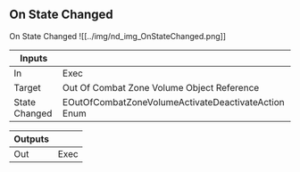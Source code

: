 ## On State Changed
On State Changed
![[../img/nd_img_OnStateChanged.png]]

|Inputs||
|--|--|
| In | Exec |
| Target | Out Of Combat Zone Volume Object Reference |
| State Changed | EOutOfCombatZoneVolumeActivateDeactivateAction Enum |

|Outputs||
|--|--|
| Out | Exec |
